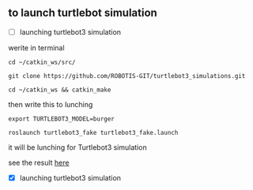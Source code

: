 ## to launch turtlebot simulation

- [ ] launching turtlebot3 simulation 

werite in terminal 

`cd ~/catkin_ws/src/`

`git clone https://github.com/ROBOTIS-GIT/turtlebot3_simulations.git`

`cd ~/catkin_ws && catkin_make`

then write this to lunching 

`export TURTLEBOT3_MODEL=burger`

`roslaunch turtlebot3_fake turtlebot3_fake.launch`

it will be lunching for Turtlebot3 simulation 

see the result [here](https://github.com/ios96i/SmartMethods-internship-AI-in-robotics-3/blob/master/3.2%20install%20turtulebot%203/result.png) 

- [X] launching turtlebot3 simulation 
